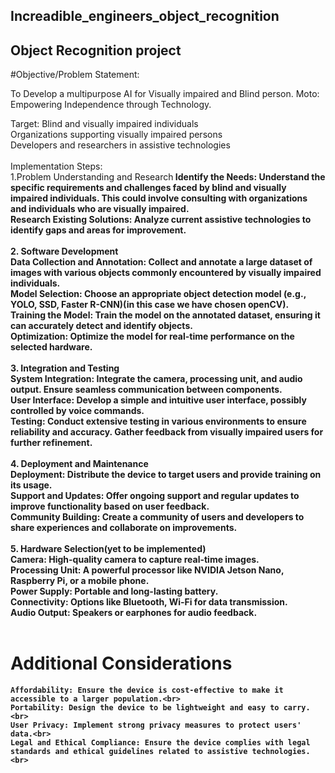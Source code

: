 ## Increadible_engineers_object_recognition
## Object Recognition project

#Objective/Problem Statement:

To Develop a multipurpose AI for Visually impaired and Blind person.
Moto:
Empowering Independence through Technology.

Target:
    Blind and visually impaired individuals<br>
    Organizations supporting visually impaired persons<br>
    Developers and researchers in assistive technologies<br><br>
Implementation Steps:<br>
1.Problem Understanding and Research<b>
    Identify the Needs: Understand the specific requirements and challenges faced by blind and visually impaired individuals. This could involve consulting with organizations and individuals who are visually impaired.<br>
    Research Existing Solutions: Analyze current assistive technologies to identify gaps and areas for improvement.<br><br>
2. Software Development<br>
    Data Collection and Annotation: Collect and annotate a large dataset of images with various objects commonly encountered by visually impaired individuals.<br>
    Model Selection: Choose an appropriate object detection model (e.g., YOLO, SSD, Faster R-CNN)(in this case we have chosen openCV).<br>
    Training the Model: Train the model on the annotated dataset, ensuring it can accurately detect and identify objects.<br>
    Optimization: Optimize the model for real-time performance on the selected hardware.<br><br>
3. Integration and Testing<br>
    System Integration: Integrate the camera, processing unit, and audio output. Ensure seamless communication between components.<br>
    User Interface: Develop a simple and intuitive user interface, possibly controlled by voice commands.<br>
    Testing: Conduct extensive testing in various environments to ensure reliability and accuracy. Gather feedback from visually impaired users for further refinement.<br><br>
4. Deployment and Maintenance<br>
    Deployment: Distribute the device to target users and provide training on its usage.<br>
    Support and Updates: Offer ongoing support and regular updates to improve functionality based on user feedback.<br>
    Community Building: Create a community of users and developers to share experiences and collaborate on improvements.<br><br>
5. Hardware Selection(yet to be implemented)<br>
    Camera: High-quality camera to capture real-time images.<br>
    Processing Unit: A powerful processor like NVIDIA Jetson Nano, Raspberry Pi, or a mobile phone.<br>
    Power Supply: Portable and long-lasting battery.<br>
    Connectivity: Options like Bluetooth, Wi-Fi for data transmission.<br>
    Audio Output: Speakers or earphones for audio feedback.<br><br>
# Additional Considerations
    Affordability: Ensure the device is cost-effective to make it accessible to a larger population.<br>
    Portability: Design the device to be lightweight and easy to carry.<br>
    User Privacy: Implement strong privacy measures to protect users' data.<br>
    Legal and Ethical Compliance: Ensure the device complies with legal standards and ethical guidelines related to assistive technologies.<br>
